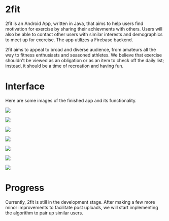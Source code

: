# 2fit

2fit is an Android App, written in Java, that aims to help users find motivation for exercise by sharing their achievments with others. Users will also be able to contact other users with similar interests and demographics to meet up for exercise. The app utilizes a Firebase backend.

2fit aims to appeal to broad and diverse audience, from amateurs all the way to fitness enthusiasts and seasoned athletes. We believe that exercise shouldn't be viewed as an obligation or as an item to check off the daily list; instead, it should be a time of recreation and having fun. 



# Interface

Here are some images of the finished app and its functionality.

![](/read_me_images/HomeScreen.PNG)

![](/read_me_images/Dashboard.PNG)

![](/read_me_images/Profile.PNG)

![](/read_me_images/Preferences.PNG)

![](/read_me_images/Message.PNG)

![](/read_me_images/Chat.PNG)

![](/read_me_images/Calendar.PNG)

# Progress

Currently, 2fit is still in the development stage. After making a few more minor improvements to facilitate post uploads, we will start implementing the algorithm to pair up similar users.
